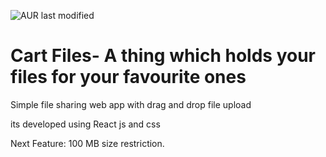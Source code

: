 ![AUR last modified](https://img.shields.io/aur/last-modified/google-chrome?style=flat-square)
# Cart Files- A thing which holds your files for your favourite ones
Simple file sharing web app with drag and drop file upload

its developed using React js and css

Next Feature:
100 MB size restriction.
